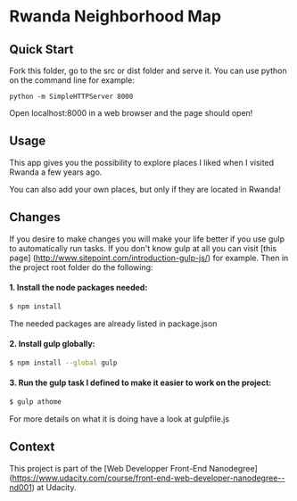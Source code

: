 # Rwanda Neighborhood Map

## Quick Start

Fork this folder, go to the src or dist folder and serve it. You can use python on the command line for example:

```
python -m SimpleHTTPServer 8000
```

Open localhost:8000 in a web browser and the page should open!

## Usage

This app gives you the possibility to explore places I liked when I visited Rwanda a few years ago.

You can also add your own places, but only if they are located in Rwanda!

## Changes

If you desire to make changes you will make your life better if you use gulp to automatically run tasks. If you don't know gulp at all you can visit [this page] (http://www.sitepoint.com/introduction-gulp-js/) for example. Then in the project root folder do the following:

#### 1. Install the node packages needed:

```sh
$ npm install
```

The needed packages are already listed in package.json

#### 2. Install gulp globally:

```sh
$ npm install --global gulp
```

#### 3. Run the gulp task I defined to make it easier to work on the project:

```sh
$ gulp athome
```

For more details on what it is doing have a look at gulpfile.js

## Context

This project is part of the [Web Developper Front-End Nanodegree] (https://www.udacity.com/course/front-end-web-developer-nanodegree--nd001) at Udacity.